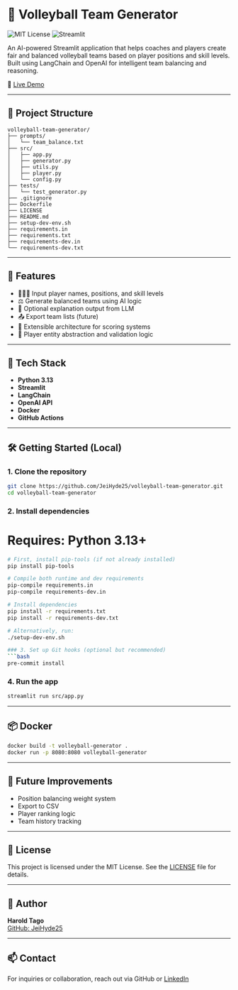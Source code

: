 # 🏐 Volleyball Team Generator

![MIT License](https://img.shields.io/badge/License-MIT-yellow.svg)
![Streamlit](https://img.shields.io/badge/Made%20with-Streamlit-orange)

An AI-powered Streamlit application that helps coaches and players create fair and balanced volleyball teams based on player positions and skill levels. Built using LangChain and OpenAI for intelligent team balancing and reasoning.

🚀 [Live Demo](https://volleyball-team-generator-n9ny.onrender.com)

---

## 📁 Project Structure

```
volleyball-team-generator/
├── prompts/
│   └── team_balance.txt
├── src/
│   ├── app.py
│   ├── generator.py
│   ├── utils.py
│   ├── player.py
│   └── config.py
├── tests/
│   └── test_generator.py
├── .gitignore
├── Dockerfile
├── LICENSE
├── README.md
├── setup-dev-env.sh
├── requirements.in
├── requirements.txt
├── requirements-dev.in
└── requirements-dev.txt
```

---

## 🔧 Features

- 🧑‍🤝‍🧑 Input player names, positions, and skill levels
- ⚖️ Generate balanced teams using AI logic
- 💬 Optional explanation output from LLM
- 📤 Export team lists (future)
- 🧪 Extensible architecture for scoring systems
- 🧍 Player entity abstraction and validation logic

---

## 🚀 Tech Stack

- **Python 3.13**
- **Streamlit**
- **LangChain**
- **OpenAI API**
- **Docker**
- **GitHub Actions**

---

## 🛠️ Getting Started (Local)

### 1. Clone the repository
```bash
git clone https://github.com/JeiHyde25/volleyball-team-generator.git
cd volleyball-team-generator
```

### 2. Install dependencies
# Requires: Python 3.13+
```bash
# First, install pip-tools (if not already installed)
pip install pip-tools

# Compile both runtime and dev requirements
pip-compile requirements.in
pip-compile requirements-dev.in

# Install dependencies
pip install -r requirements.txt
pip install -r requirements-dev.txt

# Alternatively, run:
./setup-dev-env.sh

### 3. Set up Git hooks (optional but recommended)
```bash
pre-commit install
```

### 4. Run the app
```bash
streamlit run src/app.py
```

---

## 📦 Docker

```bash
docker build -t volleyball-generator .
docker run -p 8080:8080 volleyball-generator
```

---

## 🧪 Future Improvements

- Position balancing weight system
- Export to CSV
- Player ranking logic
- Team history tracking

---

## 📄 License

This project is licensed under the MIT License. See the [LICENSE](./LICENSE) file for details.

---

## 👤 Author

**Harold Tago**  
[GitHub: JeiHyde25](https://github.com/JeiHyde25)

---

## 📫 Contact

For inquiries or collaboration, reach out via GitHub or [LinkedIn](https://linkedin.com/in/your-profile)
